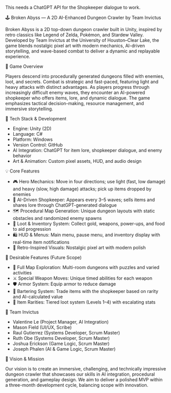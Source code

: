 This needs a ChatGPT API for the Shopkeeper dialogue to work.

🕹️ Broken Abyss — A 2D AI-Enhanced Dungeon Crawler by Team Invictus

Broken Abyss is a 2D top-down dungeon crawler built in Unity, inspired by retro classics like Legend of Zelda, Pokémon, and Stardew Valley. Developed by Team Invictus at the University of Houston–Clear Lake, the game blends nostalgic pixel art with modern mechanics, AI-driven storytelling, and wave-based combat to deliver a dynamic and replayable experience.

🌌 Game Overview

Players descend into procedurally generated dungeons filled with enemies, loot, and secrets. Combat is strategic and fast-paced, featuring light and heavy attacks with distinct advantages. As players progress through increasingly difficult enemy waves, they encounter an AI-powered shopkeeper who offers items, lore, and dynamic dialogue. The game emphasizes tactical decision-making, resource management, and immersive storytelling.

🔧 Tech Stack & Development
  - Engine: Unity (2D)
  - Language: C#
  - Platform: Windows
  - Version Control: GitHub
  - AI Integration: ChatGPT for item lore, shopkeeper dialogue, and enemy behavior
  - Art & Animation: Custom pixel assets, HUD, and audio design

💡 Core Features
  - 🎮 Hero Mechanics: Move in four directions; use light (fast, low damage) and heavy (slow, high damage) attacks; pick up items dropped by enemies
  - 🧠 AI-Driven Shopkeeper: Appears every 3–5 waves; sells items and shares lore through ChatGPT-generated dialogue
  - 🗺️ Procedural Map Generation: Unique dungeon layouts with static obstacles and randomized enemy spawns
  - 🧃 Loot & Inventory System: Collect gold, weapons, power-ups, and food to aid progression
  - 🛍️ HUD & Menus: Main menu, pause menu, and inventory display with real-time item notifications
  - 🎨 Retro-Inspired Visuals: Nostalgic pixel art with modern polish

🌟 Desirable Features (Future Scope)
  - 🧩 Full Map Exploration: Multi-room dungeons with puzzles and varied activities
  - ⚔️ Special Weapon Moves: Unique timed abilities for each weapon
  - 🛡️ Armor System: Equip armor to reduce damage
  - 🔄 Bartering System: Trade items with the shopkeeper based on rarity and AI-calculated value
  - 🎲 Item Rarities: Tiered loot system (Levels 1–4) with escalating stats

👥 Team Invictus
  - Valentine Le (Project Manager, AI Integration)
  - Mason Field (UI/UX, Scribe)
  - Raul Gutierrez (Systems Developer, Scrum Master)
  - Ruth Obe (Systems Developer, Scrum Master)
  - Joshua Erickson (Game Logic, Scrum Master)
  - Joseph Phalen (AI & Game Logic, Scrum Master)

🎯 Vision & Mission

Our vision is to create an immersive, challenging, and technically impressive dungeon crawler that showcases our skills in AI integration, procedural generation, and gameplay design. We aim to deliver a polished MVP within a three-month development cycle, balancing scope with innovation.
